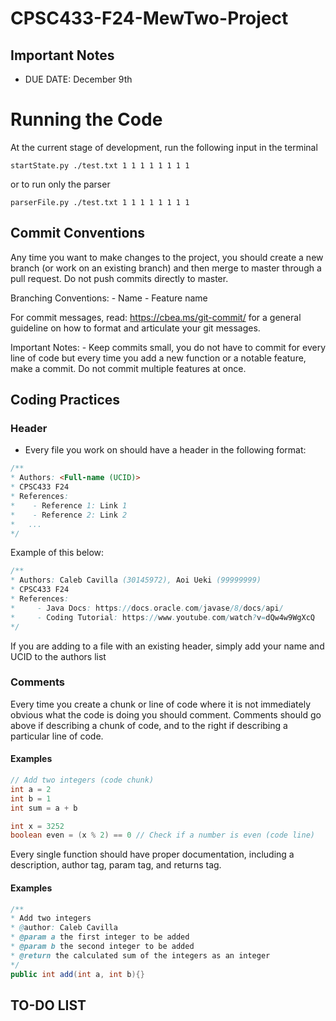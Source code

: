 # CPSC433-F24-MewTwo-Project

## Important Notes

- DUE DATE: December 9th

# Running the Code

At the current stage of development, run the following input in the terminal

```
startState.py ./test.txt 1 1 1 1 1 1 1 1
```

or to run only the parser

```
parserFile.py ./test.txt 1 1 1 1 1 1 1 1
```

## Commit Conventions

Any time you want to make changes to the project, you should create a new branch (or work on an existing branch) and then merge to master through a pull request. Do not push commits directly to master.

Branching Conventions: - Name - Feature name

For commit messages, read: https://cbea.ms/git-commit/ for a general guideline on how to format and articulate your git messages.

Important Notes: - Keep commits small, you do not have to commit for every line of code but every time you add a new function or a notable feature, make a commit. Do not commit multiple features at once.

## Coding Practices

### Header

- Every file you work on should have a header in the following format:

```java
/**
* Authors: <Full-name (UCID)>
* CPSC433 F24
* References:
*    - Reference 1: Link 1
*    - Reference 2: Link 2
*   ...
*/
```

Example of this below:

```java
/**
* Authors: Caleb Cavilla (30145972), Aoi Ueki (99999999)
* CPSC433 F24
* References:
*     - Java Docs: https://docs.oracle.com/javase/8/docs/api/
*     - Coding Tutorial: https://www.youtube.com/watch?v=dQw4w9WgXcQ
*/
```

If you are adding to a file with an existing header, simply add your name and UCID to the authors list

### Comments

Every time you create a chunk or line of code where it is not immediately obvious what the code is doing you should comment. Comments should go above if describing a chunk of code, and to the right if describing a particular line of code.

#### Examples

```java
// Add two integers (code chunk)
int a = 2
int b = 1
int sum = a + b
```

```java
int x = 3252
boolean even = (x % 2) == 0 // Check if a number is even (code line)
```

Every single function should have proper documentation, including a description, author tag, param tag, and returns tag.

#### Examples

```java
/**
* Add two integers
* @author: Caleb Cavilla
* @param a the first integer to be added
* @param b the second integer to be added
* @return the calculated sum of the integers as an integer
*/
public int add(int a, int b){}
```

## TO-DO LIST
